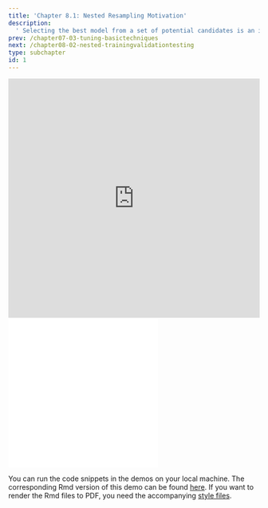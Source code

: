 ```yaml
---
title: 'Chapter 8.1: Nested Resampling Motivation'
description:
  ' Selecting the best model from a set of potential candidates is an important part of most machine learning problems. By examining an instructive and problematic example, we introduce the untouched test set principle.'
prev: /chapter07-03-tuning-basictechniques
next: /chapter08-02-nested-trainingvalidationtesting
type: subchapter
id: 1
---
```


<exercise id="1" title="Video Lecture">

<iframe width="100%" height="480" src="https://www.youtube.com/embed/_GVysctg5sY" frameborder="0" allow="accelerometer; autoplay; encrypted-media; gyroscope; picture-in-picture" allowfullscreen></iframe>

</exercise>

<exercise id="2" title="Slides">

<object data="pdfs/8/slides-nested-nestedintro.pdf" type="application/pdf" style="width:100%;height:480px">
    <embed src="pdfs/8/slides-nested-nestedintro.pdf" type="application/pdf" />
</object>

</exercise>


<exercise id="3" title="Nested Resampling">
<object data="code-demos/code_demo_nested.pdf" type="application/pdf" style="width:100%;height:480px">
    <embed src="code-demos/code_demo_nested.pdf" type="application/pdf" />
</object>

You can run the code snippets in the demos on your local machine. The corresponding Rmd version of this demo can be found [here](https://github.com/compstat-lmu/lecture_i2ml/blob/master/code-demos/code_demo_nested.Rmd). If you want to render the Rmd files to PDF, you need the accompanying [style files](https://github.com/compstat-lmu/lecture_i2ml/tree/master/style).

</exercise>
